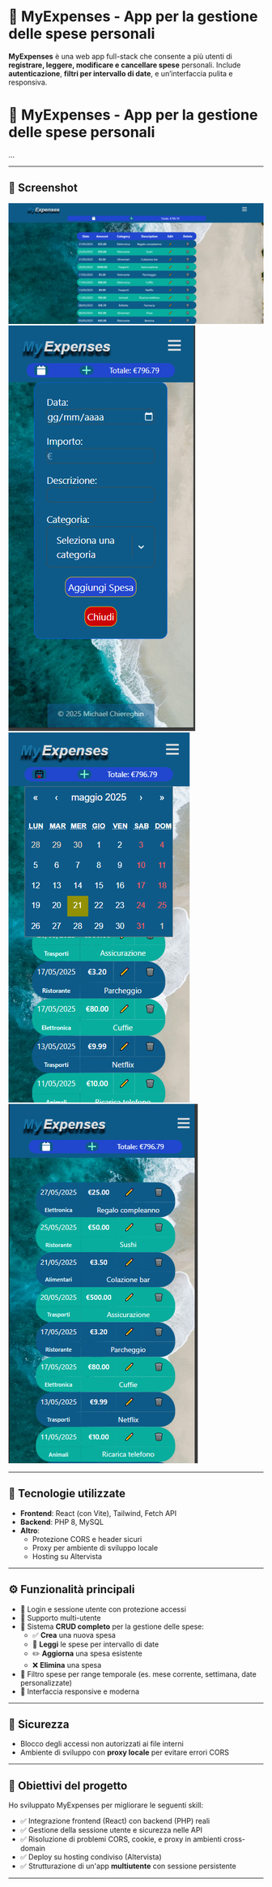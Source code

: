 # 💸 MyExpenses - App per la gestione delle spese personali

**MyExpenses** è una web app full-stack che consente a più utenti di **registrare, leggere, modificare e cancellare spese** personali. Include **autenticazione**, **filtri per intervallo di date**, e un’interfaccia pulita e responsiva.

# 💸 MyExpenses - App per la gestione delle spese personali

...

---

## 📸 Screenshot

![Dashboard](./screenshots/dashboard.png)
![Aggiungi Spesa](./screenshots/addExpenses.png)
![Calendario](./screenshots/calendar.png)
![Vista Smartphone](./screenshots/smartphoneView.png)

---

## 🚀 Tecnologie utilizzate

- **Frontend**: React (con Vite), Tailwind, Fetch API
- **Backend**: PHP 8, MySQL
- **Altro**:
  - Protezione CORS e header sicuri
  - Proxy per ambiente di sviluppo locale
  - Hosting su Altervista

---

## ⚙️ Funzionalità principali

- 🔐 Login e sessione utente con protezione accessi
- 👤 Supporto multi-utente
- 🧾 Sistema **CRUD completo** per la gestione delle spese:
  - ✅ **Crea** una nuova spesa
  - 📄 **Leggi** le spese per intervallo di date
  - ✏️ **Aggiorna** una spesa esistente
  - ❌ **Elimina** una spesa
- 📅 Filtro spese per range temporale (es. mese corrente, settimana, date personalizzate)
- 📱 Interfaccia responsive e moderna

---

## 🔐 Sicurezza

- Blocco degli accessi non autorizzati ai file interni
- Ambiente di sviluppo con **proxy locale** per evitare errori CORS

---

## 🎯 Obiettivi del progetto

Ho sviluppato MyExpenses per migliorare le seguenti skill:

- ✅ Integrazione frontend (React) con backend (PHP) reali
- ✅ Gestione della sessione utente e sicurezza nelle API
- ✅ Risoluzione di problemi CORS, cookie, e proxy in ambienti cross-domain
- ✅ Deploy su hosting condiviso (Altervista)
- ✅ Strutturazione di un'app **multiutente** con sessione persistente

---

